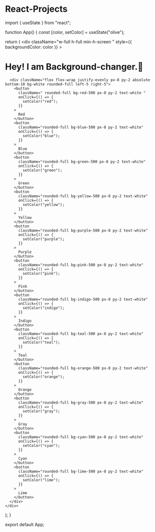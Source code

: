 # React-Projects
import { useState } from "react";

function App() {
  const [color, setColor] = useState("olive");

  return (
    <div
      className="w-full h-full min-h-screen "
      style={{ backgroundColor: color }}
    >
    <div className="min-h-screen flex items-center justify-center  text-white">
  <h1 className="text-5xl font-bold tracking-tight">Hey! I am Background-changer.🌈</h1>
</div>

      <div className="flex flex-wrap justify-evenly px-8 py-2 absolute bottom-10 bg-white rounded-full left-5 right-5">
        <button
          className=" rounded-full bg-red-500 px-8 py-2 text-white "
          onClick={() => {
            setColor("red");
          }}
        >
          Red
        </button>
        <button
          className="rounded-full bg-blue-500 px-8 py-2 text-white"
          onClick={() => {
            setColor("blue");
          }}
        >
          Blue
        </button>
        <button
          className="rounded-full bg-green-500 px-8 py-2 text-white"
          onClick={() => {
            setColor("green");
          }}
        >
          Green
        </button>
        <button
          className="rounded-full bg-yellow-500 px-8 py-2 text-white"
          onClick={() => {
            setColor("yellow");
          }}
        >
          Yellow
        </button>
        <button
          className="rounded-full bg-purple-500 px-8 py-2 text-white"
          onClick={() => {
            setColor("purple");
          }}
        >
          Purple
        </button>
        <button
          className="rounded-full bg-pink-500 px-8 py-2 text-white"
          onClick={() => {
            setColor("pink");
          }}
        >
          Pink
        </button>
        <button
          className="rounded-full bg-indigo-500 px-8 py-2 text-white"
          onClick={() => {
            setColor("indigo");
          }}
        >
          Indigo
        </button>
        <button
          className="rounded-full bg-teal-500 px-8 py-2 text-white"
          onClick={() => {
            setColor("teal");
          }}
        >
          Teal
        </button>
        <button
          className="rounded-full bg-orange-500 px-8 py-2 text-white"
          onClick={() => {
            setColor("orange");
          }}
        >
          Orange
        </button>
        <button
          className="rounded-full bg-gray-500 px-8 py-2 text-white"
          onClick={() => {
            setColor("gray");
          }}
        >
          Gray
        </button>
        <button
          className="rounded-full bg-cyan-500 px-8 py-2 text-white"
          onClick={() => {
            setColor("cyan");
          }}
        >
          Cyan
        </button>
        <button
          className="rounded-full bg-lime-500 px-8 py-2 text-white"
          onClick={() => {
            setColor("lime");
          }}
        >
          Lime
        </button>
      </div>
    </div>
  );
}

export default App;
